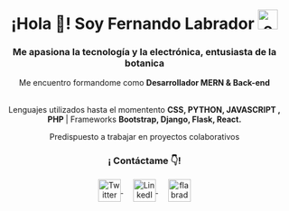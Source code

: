 <h1 align="center">¡Hola 👋! Soy Fernando Labrador <img alt="emoji animado Planta joven🌱 title="🌱planta joven" src="https://www.emojiall.com/images/60/telegram/1f331.gif" height="35" width="35"></h1>

<h3 align="center">
   Me apasiona la tecnología y la electrónica, entusiasta de la botanica
</h3>
<!-- https://cdn.akamai.steamstatic.com/store/halloween2021/ojo.png-->

<p align="center">Me encuentro formandome como <strong>Desarrollador MERN & Back-end </strong> <br /><br /></p>
<p align="center">
   Lenguajes utilizados hasta el momentento <strong>CSS, PYTHON, JAVASCRIPT , PHP </strong>  |  Frameworks <strong>Bootstrap, Django, Flask, React. </strong><br />
</p>

<p align="center">
   Predispuesto a trabajar en proyectos colaborativos <br /></p>
   <h3 align="center">¡ Contáctame 👇!</h3>
   
<p align="center">
   <a href="https://twitter.com/FLabradorMB/" target="_blank">
    <img align="center" src="https://cdn.jsdelivr.net/npm/simple-icons@3.0.1/icons/twitter.svg" alt="Twitter" height="40" width="40" />
  </a>&emsp;
   <a href="https://www.linkedin.com/in/fernandolabradorb/" target="_blank">
    <img align="center" src="https://cdn.worldvectorlogo.com/logos/linkedin-icon-2.svg" alt="LinkedIn" height="40" width="40" />
  </a>&emsp;
   <a href="mailto:flabradormb@gmail.com" target="_blank">
    <img align="center" src="https://cdn.worldvectorlogo.com/logos/official-gmail-icon-2020-.svg" alt="flabradormb@gmail.com" height="40" width="40" />
  </a>
</p>

<!--
**FernandoLabrador/FernandoLabrador** is a ✨ _special_ ✨ repository because its `README.md` (this file) appears on your GitHub profile.

Here are some ideas to get you started:

- 🔭 I’m currently working on ...
- 🌱 I’m currently learning ...
- 👯 I’m looking to collaborate on ...
- 🤔 I’m looking for help with ...
- 💬 Ask me about ...
- 📫 How to reach me: ...
- 😄 Pronouns: ...
- ⚡ Fun fact: ...
-->
